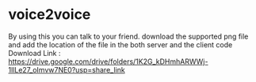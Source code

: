 # voice2voice
By using this you can talk to your friend.
download the supported png file and add the location of the file in the both server and the client code 
Download Link : https://drive.google.com/drive/folders/1K2G_kDHmhARWWj-1llLe27_oImvw7NE0?usp=share_link

